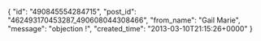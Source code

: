  {
   "id": "490845554284715",
   "post_id": "462493170453287_490608044308466",
   "from_name": "Gail Marie",
   "message": "objection !",
   "created_time": "2013-03-10T21:15:26+0000"
 }

